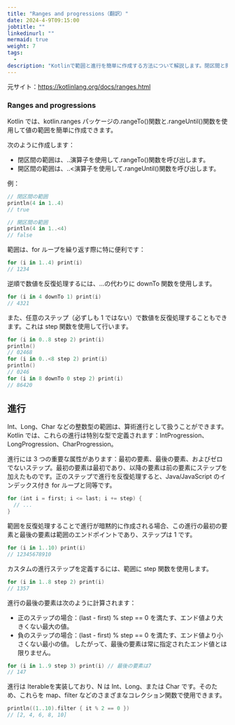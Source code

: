 ```yaml
---
title: "Ranges and progressions（翻訳）"
date: 2024-4-9T09:15:00
jobtitle: ""
linkedinurl: ""
mermaid: true
weight: 7
tags:
  -
description: "Kotlinで範囲と進行を簡単に作成する方法について解説します。閉区間と開区間の範囲作成、forループでの使用、逆順の処理、任意のステップでの反復処理など、範囲の基本的な使い方から進行の特性までカバーしています。また、Int、Long、Charの進行についても触れ、範囲を反復処理する際の詳細なステップ計算やコレクション関数での利用方法を紹介します。"
---
```


元サイト：<https://kotlinlang.org/docs/ranges.html>

### Ranges and progressions

Kotlin では、kotlin.ranges パッケージの.rangeTo()関数と.rangeUntil()関数を使用して値の範囲を簡単に作成できます。

次のように作成します：

- 閉区間の範囲は、..演算子を使用して.rangeTo()関数を呼び出します。
- 開区間の範囲は、..<演算子を使用して.rangeUntil()関数を呼び出します。

例：

```kotlin
// 閉区間の範囲
println(4 in 1..4)
// true

// 開区間の範囲
println(4 in 1..<4)
// false
```

範囲は、for ループを繰り返す際に特に便利です：

```kotlin
for (i in 1..4) print(i)
// 1234

```

逆順で数値を反復処理するには、...の代わりに downTo 関数を使用します。

```kotlin
for (i in 4 downTo 1) print(i)
// 4321

```

また、任意のステップ（必ずしも 1 ではない）で数値を反復処理することもできます。これは step 関数を使用して行います。

```kotlin
for (i in 0..8 step 2) print(i)
println()
// 02468
for (i in 0..<8 step 2) print(i)
println()
// 0246
for (i in 8 downTo 0 step 2) print(i)
// 86420

```

## 進行

Int、Long、Char などの整数型の範囲は、算術進行として扱うことができます。Kotlin では、これらの進行は特別な型で定義されます：IntProgression、LongProgression、CharProgression。

進行には 3 つの重要な属性があります：最初の要素、最後の要素、およびゼロでないステップ。最初の要素は最初であり、以降の要素は前の要素にステップを加えたものです。正のステップで進行を反復処理すると、Java/JavaScript のインデックス付き for ループと同等です。

```kotlin
for (int i = first; i <= last; i += step) {
  // ...
}

```

範囲を反復処理することで進行が暗黙的に作成される場合、この進行の最初の要素と最後の要素は範囲のエンドポイントであり、ステップは 1 です。

```kotlin
for (i in 1..10) print(i)
// 12345678910

```

カスタムの進行ステップを定義するには、範囲に step 関数を使用します。

```kotlin
for (i in 1..8 step 2) print(i)
// 1357

```

進行の最後の要素は次のように計算されます：

- 正のステップの場合：(last - first) % step == 0 を満たす、エンド値より大きくない最大の値。
- 負のステップの場合：(last - first) % step == 0 を満たす、エンド値より小さくない最小の値。
  したがって、最後の要素は常に指定されたエンド値とは限りません。

```kotlin
for (i in 1..9 step 3) print(i) // 最後の要素は7
// 147

```

進行は Iterable<N>を実装しており、N は Int、Long、または Char です。そのため、これらを map、filter などのさまざまなコレクション関数で使用できます。

```kotlin
println((1..10).filter { it % 2 == 0 })
// [2, 4, 6, 8, 10]

```
